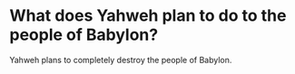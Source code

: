 # What does Yahweh plan to do to the people of Babylon?

Yahweh plans to completely destroy the people of Babylon.
